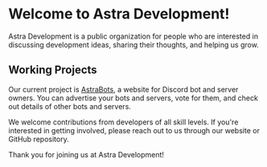 # Welcome to Astra Development!

Astra Development is a public organization for people who are interested in discussing development ideas, sharing their thoughts, and helping us grow.

## Working Projects

Our current project is [AstraBots](https://astrabots.xyz), a website for Discord bot and server owners. You can advertise your bots and servers, vote for them, and check out details of other bots and servers.

We welcome contributions from developers of all skill levels. If you're interested in getting involved, please reach out to us through our website or GitHub repository.

Thank you for joining us at Astra Development!
